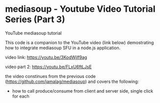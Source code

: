 # mediasoup - Youtube Video Tutorial Series (Part 3)
YouTube mediasoup tutorial

This code is a companion to the YouTube video (link below) demostrating how to integrate mediasoup SFU in a node.js application.

video link: https://youtu.be/3KodWjlf9ag

video part 2: https://youtu.be/FLxU6ftLJsE

the video constinues from the previous code (https://github.com/jamalag/mediasoup) and covers the following:

- how to call produce/consume from client and server side, single click for each
